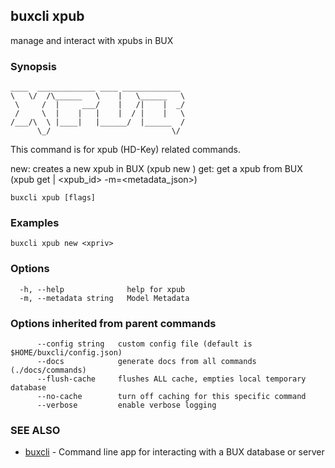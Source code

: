 ## buxcli xpub

manage and interact with xpubs in BUX

### Synopsis

```
____  _____________ ____ _____________ 
\   \/  /\______   \    |   \______   \
 \     /  |     ___/    |   /|    |  _/
 /     \  |    |   |    |  / |    |   \
/___/\  \ |____|   |______/  |______  /
      \_/                           \/
```

This command is for xpub (HD-Key) related commands.

new: creates a new xpub in BUX (xpub new <xpriv>)
get: get a xpub from BUX (xpub get <xpub> | <xpub_id> -m=<metadata_json>)


```
buxcli xpub [flags]
```

### Examples

```
buxcli xpub new <xpriv>
```

### Options

```
  -h, --help              help for xpub
  -m, --metadata string   Model Metadata
```

### Options inherited from parent commands

```
      --config string   custom config file (default is $HOME/buxcli/config.json)
      --docs            generate docs from all commands (./docs/commands)
      --flush-cache     flushes ALL cache, empties local temporary database
      --no-cache        turn off caching for this specific command
      --verbose         enable verbose logging
```

### SEE ALSO

* [buxcli](buxcli.md)	 - Command line app for interacting with a BUX database or server

